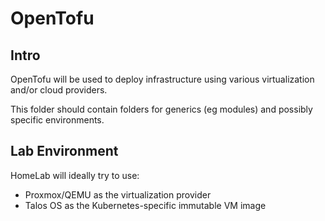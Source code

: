 # OpenTofu

## Intro

OpenTofu will be used to deploy infrastructure using various virtualization and/or cloud providers.

This folder should contain folders for generics (eg modules) and possibly specific environments.

## Lab Environment

HomeLab will ideally try to use:

- Proxmox/QEMU as the virtualization provider
- Talos OS as the Kubernetes-specific immutable VM image 